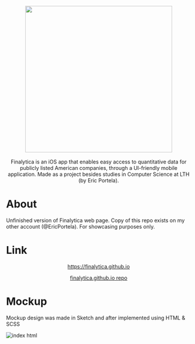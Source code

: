 <p align="center"> 
     <img src="https://user-images.githubusercontent.com/58792679/163328909-1c654f20-3c22-4881-b768-f7201c0270de.png" width="400">
     <br>
     <br>
     <a> Finalytica is an iOS app that enables easy access to quantitative data for publicly listed American companies, through a UI-friendly mobile        
     application. Made as a project besides studies in Computer Science at LTH (by Eric Portela). 
     </a>
</p>

# About
Unfinished version of Finalytica web page. Copy of this repo exists on my other account (@EricPortela). For showcasing purposes only.


# Link
<p align="center"> <a href="https://finalytica.github.io" target="_blank"> https://finalytica.github.io </a> </p>
<p align="center"> <a href="https://github.com/finalytica/finalytica.github.io" target="_blank"> finalytica.github.io repo </a> </p>


# Mockup

<a>Mockup design was made in Sketch and after implemented using HTML & SCSS</a>

![index html](https://user-images.githubusercontent.com/58792679/219814426-ffbcf49e-f037-49ad-bf82-7e876f9ce007.png)
